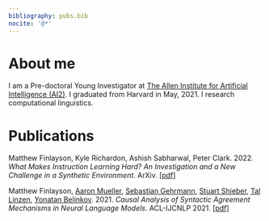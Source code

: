 ```yaml
---
bibliography: pubs.bib
nocite: '@*'
---
```


# About me

I am a Pre-doctoral Young Investigator at [The Allen Institute for Artificial Intelligence (AI2)](allenai.org). I graduated from Harvard in May, 2021. I research computational linguistics.

# Publications

Matthew Finlayson, Kyle Richardon, Ashish Sabharwal, Peter Clark. 2022. *What Makes Instruction Learning Hard? An Investigation and a New Challenge in a Synthetic Environment*. 
ArXiv.
[\[pdf\]](https://arxiv.org/abs/2204.09148)

Matthew Finlayson, [Aaron Mueller](https://aaronmueller.github.io/), [Sebastian Gehrmann](https://sebastiangehrmann.com/), [Stuart Shieber](https://eecs.harvard.edu/shieber/), [Tal Linzen](https://tallinzen.net/), [Yonatan Belinkov](https://www.cs.technion.ac.il/~belinkov/). 2021. *Causal Analysis of Syntactic Agreement Mechanisms in Neural Language Models*. 
ACL-IJCNLP 2021.
[\[pdf\]](https://aclanthology.org/2021.acl-long.144/)

